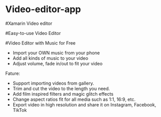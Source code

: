 # Video-editor-app

#Xamarin Video editor 

#Easy-to-use Video Editor

#Video Editor with Music for Free

- Import your OWN music from your phone
- Add all kinds of music to your video
- Adjust volume, fade in/out to fit your video

Fature:

- Support importing videos from gallery. 
- Trim and cut the video to the length you need. 
- Add film inspired filters and magic glitch effects
- Change aspect ratios fit for all media such as 1:1, 16:9, etc.
- Export video in high resolution and share it on Instagram, Facebook, TikTok

